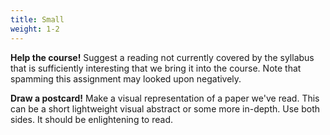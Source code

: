 ```yaml
---
title: Small
weight: 1-2
---
```


**Help the course!** Suggest a reading not currently covered by the syllabus that is sufficiently interesting that we bring it into the course. Note that spamming this assignment may looked upon negatively.

**Draw a postcard!** Make a visual representation of a paper we've read. This can be a short lightweight visual abstract or some more in-depth. Use both sides. It should be enlightening to read.
